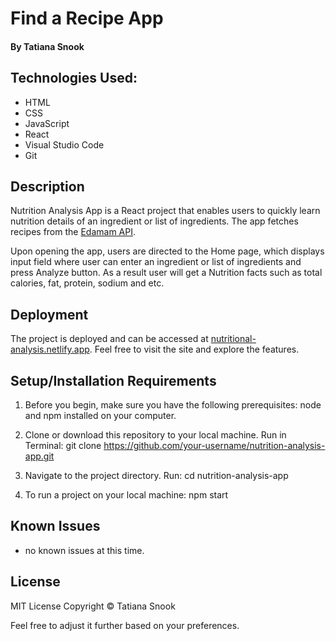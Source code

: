 # Find a Recipe App

#### By Tatiana Snook

## Technologies Used:
* HTML
* CSS
* JavaScript
* React
* Visual Studio Code
* Git

## Description
Nutrition Analysis App is a React project that enables users to quickly learn nutrition details of an ingredient or list of ingredients. The app fetches recipes from the [Edamam API](https://www.edamam.com/).

Upon opening the app, users are directed to the Home page, which displays input field where user can enter an ingredient or list of ingredients and press Analyze button. As a result user will get a Nutrition facts such as total calories, fat, protein, sodium and etc.

## Deployment

The project is deployed and can be accessed at [nutritional-analysis.netlify.app](https://nutritional-analysis.netlify.app). Feel free to visit the site and explore the features.

## Setup/Installation Requirements
1.  Before you begin, make sure you have the following prerequisites: node and npm installed on your computer.

2. Clone or download this repository to your local machine. Run in Terminal: git clone https://github.com/your-username/nutrition-analysis-app.git 

3. Navigate to the project directory. Run: cd nutrition-analysis-app

4. To run a project on your local machine: npm start

## Known Issues

* no known issues at this time.

## License

MIT License Copyright © Tatiana Snook

Feel free to adjust it further based on your preferences.